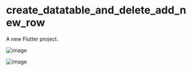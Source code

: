 # create_datatable_and_delete_add_new_row

A new Flutter project.

![image](https://github.com/user-attachments/assets/8b6a27b2-33a9-495e-ba68-691e1ee0901a)


![image](https://github.com/user-attachments/assets/4f17c029-9a67-41ca-9a9c-b91257e4a92a)



